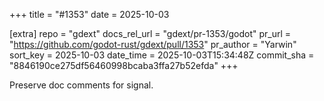 +++
title = "#1353"
date = 2025-10-03

[extra]
repo = "gdext"
docs_rel_url = "gdext/pr-1353/godot"
pr_url = "https://github.com/godot-rust/gdext/pull/1353"
pr_author = "Yarwin"
sort_key = 2025-10-03
date_time = 2025-10-03T15:34:48Z
commit_sha = "8846190ce275df56460998bcaba3ffa27b52efda"
+++

Preserve doc comments for signal.
